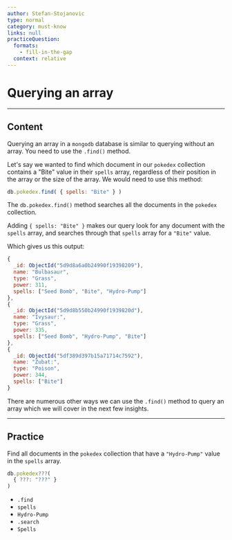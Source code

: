 ```yaml
---
author: Stefan-Stojanovic
type: normal
category: must-know
links: null
practiceQuestion:
  formats:
    - fill-in-the-gap
  context: relative
---
```


# Querying an array


---

## Content

Querying an array in a `mongodb` database is similar to querying without an array. You need to use the `.find()` method.

Let's say we wanted to find which document in our `pokedex` collection contains a "Bite" value in their `spells` array, regardless of their position in the array or the size of the array. We would need to use this method:

```js
db.pokedex.find( { spells: "Bite" } )
```

The `db.pokedex.find()` method searches all the documents in the `pokedex` collection. 

Adding `{ spells: "Bite" }` makes our query look for any document with the `spells` array, and searches through that `spells` array for a `"Bite"` value.

Which gives us this output:

```js
{
  _id: ObjectId("5d9d8a6a0b24990f19398209"),
  name: "Bulbasaur",
  type: "Grass",
  power: 311,
  spells: ["Seed Bomb", "Bite", "Hydro-Pump"]
},
{
  _id: ObjectId("5d9d8b550b24990f1939820d"),
  name: "Ivysaur:",
  type: "Grass",
  power: 335,
  spells: ["Seed Bomb", "Hydro-Pump", "Bite"]
},
{
  _id: ObjectId("5df389d397b15a71714c7592"),
  name: "Zubat:",
  type: "Poison",
  power: 344,
  spells: ["Bite"]
}
```

There are numerous other ways we can use the `.find()` method to query an array which we will cover in the next few insights.


---

## Practice

Find all documents in the `pokedex` collection that have a `"Hydro-Pump"` value in the `spells` array.

```javascript
db.pokedex???( 
  { ???: "???" } 
)
```

- `.find`
- `spells`
- `Hydro-Pump`
- `.search`
- `Spells`
